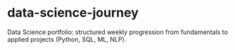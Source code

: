 # data-science-journey
Data Science portfolio: structured weekly progression from fundamentals to applied projects (Python, SQL, ML, NLP).
